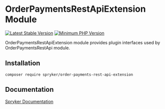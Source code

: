 # OrderPaymentsRestApiExtension Module
[![Latest Stable Version](https://poser.pugx.org/spryker/order-payments-rest-api-extension/v/stable.svg)](https://packagist.org/packages/spryker/order-payments-rest-api-extension)
[![Minimum PHP Version](https://img.shields.io/badge/php-%3E%3D%207.4-8892BF.svg)](https://php.net/)

OrderPaymentsRestApiExtension module provides plugin interfaces used by OrderPaymentsRestApi module.

## Installation

```
composer require spryker/order-payments-rest-api-extension
```

## Documentation

[Spryker Documentation](https://documentation.spryker.com)
